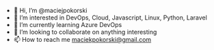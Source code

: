- 👋 Hi, I’m @maciejpokorski
- 👀 I’m interested in DevOps, Cloud, Javascript, Linux, Python, Laravel
- 🌱 I’m currently learning Azure DevOps
- 💞️ I’m looking to collaborate on anything interesting
- 📫 How to reach me maciekpokorski@gmail.com

<!---
maciejpokorski/maciejpokorski is a ✨ special ✨ repository because its `README.md` (this file) appears on your GitHub profile.
You can click the Preview link to take a look at your changes.
--->
